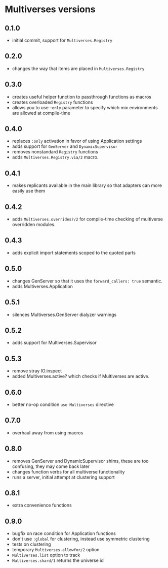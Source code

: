 # Multiverses versions

## 0.1.0

- initial commit, support for `Multiverses.Registry`

## 0.2.0

- changes the way that items are placed in `Multiverses.Registry`

## 0.3.0

- creates useful helper function to passthrough functions as macros
- creates overloaded `Registry` functions
- allows you to use `:only` parameter to specify which mix environments
  are allowed at compile-time

## 0.4.0

- replaces `:only` activation in favor of using Application settings
- adds support for `GenServer` and `DynamicSupervisor`
- removes nonstandard `Registry` functions
- adds `Multiverses.Registry.via/2` macro.

## 0.4.1

- makes replicants available in the main library so that adapters can
  more easily use them

## 0.4.2

- adds `Multiverses.overrides?/2` for compile-time checking of
  multiverse overridden modules.

## 0.4.3

- adds explicit import statements scoped to the quoted parts

## 0.5.0

- changes GenServer so that it uses the `forward_callers: true` semantic.
- adds Multiverses.Application

## 0.5.1

- silences Multiverses.GenServer dialyzer warnings

## 0.5.2

- adds support for Multiverses.Supervisor

## 0.5.3

- remove stray IO.inspect
- added Multiverses.active? which checks if Multiverses are active.

## 0.6.0

- better no-op condition `use Multiverses` directive

## 0.7.0

- overhaul away from using macros

## 0.8.0

- removes GenServer and DynamicSupervisor shims, these are too confusing, they may come back later
- changes function verbs for all multiverse functionality
- runs a server, initial attempt at clustering support

## 0.8.1

- extra convenience functions

## 0.9.0

- bugfix on race condition for Application functions
- don't use `:global` for clustering, instead use symmetric clustering
- tests on clustering
- temporary `Multiverses.allowfor/2` option
- `Multiverses.list` option to track 
- `Multiverses.shard/1` returns the universe id